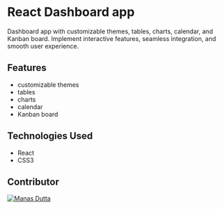 # React Dashboard app

Dashboard app with customizable themes, tables, charts, calendar, and Kanban board. Implement interactive features, seamless integration, and smooth user experience. 

## Features

- customizable themes
- tables
- charts
- calendar
- Kanban board



## Technologies Used

- React
- CSS3


## Contributor


[![Manas Dutta](https://avatars.githubusercontent.com/u/122201926?size=50)](https://github.com/manasdutta04 "Manas on GitHub") 